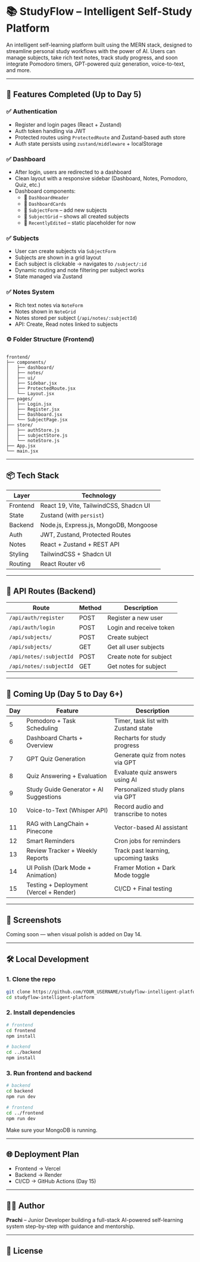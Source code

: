 
# 📚 StudyFlow – Intelligent Self-Study Platform

An intelligent self-learning platform built using the MERN stack, designed to streamline personal study workflows with the power of AI. Users can manage subjects, take rich text notes, track study progress, and soon integrate Pomodoro timers, GPT-powered quiz generation, voice-to-text, and more.

---

## 🚀 Features Completed (Up to Day 5)

### ✅ Authentication
- Register and login pages (React + Zustand)
- Auth token handling via JWT
- Protected routes using `ProtectedRoute` and Zustand-based auth store
- Auth state persists using `zustand/middleware` + localStorage

### ✅ Dashboard
- After login, users are redirected to a dashboard
- Clean layout with a responsive sidebar (Dashboard, Notes, Pomodoro, Quiz, etc.)
- Dashboard components: 
  - 📌 `DashboardHeader`
  - 📌 `DashboardCards`
  - 📌 `SubjectForm` – add new subjects
  - 📌 `SubjectGrid` – shows all created subjects
  - 📌 `RecentlyEdited` – static placeholder for now

### ✅ Subjects
- User can create subjects via `SubjectForm`
- Subjects are shown in a grid layout
- Each subject is clickable → navigates to `/subject/:id`
- Dynamic routing and note filtering per subject works
- State managed via Zustand

### ✅ Notes System
- Rich text notes via `NoteForm`
- Notes shown in `NoteGrid`
- Notes stored per subject (`/api/notes/:subjectId`)
- API: Create, Read notes linked to subjects

### ⚙️ Folder Structure (Frontend)
```

frontend/
├── components/
│   ├── dashboard/
│   ├── notes/
│   ├── ui/
│   ├── Sidebar.jsx
│   ├── ProtectedRoute.jsx
│   └── Layout.jsx
├── pages/
│   ├── Login.jsx
│   ├── Register.jsx
│   ├── Dashboard.jsx
│   └── SubjectPage.jsx
├── store/
│   ├── authStore.js
│   ├── subjectStore.js
│   └── noteStore.js
├── App.jsx
└── main.jsx

````

---

## 📦 Tech Stack

| Layer       | Technology                              |
|-------------|------------------------------------------|
| Frontend    | React 19, Vite, TailwindCSS, Shadcn UI   |
| State       | Zustand (with `persist`)                 |
| Backend     | Node.js, Express.js, MongoDB, Mongoose   |
| Auth        | JWT, Zustand, Protected Routes           |
| Notes       | React + Zustand + REST API               |
| Styling     | TailwindCSS + Shadcn UI                  |
| Routing     | React Router v6                          |

---

## 🔐 API Routes (Backend)

| Route                     | Method | Description               |
|---------------------------|--------|---------------------------|
| `/api/auth/register`      | POST   | Register a new user       |
| `/api/auth/login`         | POST   | Login and receive token   |
| `/api/subjects/`          | POST   | Create subject            |
| `/api/subjects/`          | GET    | Get all user subjects     |
| `/api/notes/:subjectId`   | POST   | Create note for subject   |
| `/api/notes/:subjectId`   | GET    | Get notes for subject     |

---

## 🧠 Coming Up (Day 5 to Day 6+)

| Day  | Feature                                | Description                             |
|------|----------------------------------------|-----------------------------------------|
| 5    | Pomodoro + Task Scheduling             | Timer, task list with Zustand state     |
| 6    | Dashboard Charts + Overview            | Recharts for study progress             |
| 7    | GPT Quiz Generation                    | Generate quiz from notes via GPT        |
| 8    | Quiz Answering + Evaluation            | Evaluate quiz answers using AI          |
| 9    | Study Guide Generator + AI Suggestions | Personalized study plans via GPT        |
| 10   | Voice-to-Text (Whisper API)            | Record audio and transcribe to notes    |
| 11   | RAG with LangChain + Pinecone          | Vector-based AI assistant               |
| 12   | Smart Reminders                        | Cron jobs for reminders                 |
| 13   | Review Tracker + Weekly Reports        | Track past learning, upcoming tasks     |
| 14   | UI Polish (Dark Mode + Animation)      | Framer Motion + Dark Mode toggle        |
| 15   | Testing + Deployment (Vercel + Render) | CI/CD + Final testing                   |

---

## 📸 Screenshots

Coming soon — when visual polish is added on Day 14.

---

## 🛠️ Local Development

### 1. Clone the repo
```bash
git clone https://github.com/YOUR_USERNAME/studyflow-intelligent-platform.git
cd studyflow-intelligent-platform
````

### 2. Install dependencies

```bash
# frontend
cd frontend
npm install

# backend
cd ../backend
npm install
```

### 3. Run frontend and backend

```bash
# backend
cd backend
npm run dev

# frontend
cd ../frontend
npm run dev
```

Make sure your MongoDB is running.

---

## 🌐 Deployment Plan

* Frontend → Vercel
* Backend → Render 
* CI/CD → GitHub Actions (Day 15)

---

## 👨‍💻 Author

**Prachi** – Junior Developer building a full-stack AI-powered self-learning system step-by-step with guidance and mentorship.

---

## 📄 License


